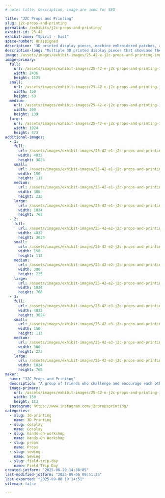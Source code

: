 ```yaml
---
# note: title, description, image are used for SEO

title: "J2C Props and Printing"
slug: j2c-props-and-printing
permalink: /exhibits/j2c-props-and-printing/
exhibit-id: 25-42
exhibit-zone: "Spirit - East"
space-number: Unassigned
description: "3D printed display pieces, machine embroidered patches, and hands on painting experience."
description-long: "Multiple 3D printed display pieces that showcase the groups expertise in printing, painting, and lighting. The pieces demonstrate various techniques from electronics and lighting, to airbrushing and glow paint. All of the props and miniatures are 3D printed using ABS, PLA, and Resin in a variety of scales from 1/6th to life size. We've been 3D printing for many years and we are eager to share the techniques and experience we've learned along with visitors. Many pieces will be for sale.  This year we will be also hosting a Hands on Workshop where you will be able to paint 3d printed models for a small fee."
image: /assets/images/exhibit-images/25-42-e-j2c-props-and-printing-img-8973-300x139.PNG
image-primary: 
  full:
    url: /assets/images/exhibit-images/25-42-e-j2c-props-and-printing-img-8973-full.PNG
    width: 2436
    height: 1125
  small:
    url: /assets/images/exhibit-images/25-42-e-j2c-props-and-printing-img-8973-150x69.PNG
    width: 150
    height: 69
  medium:
    url: /assets/images/exhibit-images/25-42-e-j2c-props-and-printing-img-8973-300x139.PNG
    width: 300
    height: 139
  large:
    url: /assets/images/exhibit-images/25-42-e-j2c-props-and-printing-img-8973-1024x473.PNG
    width: 1024
    height: 473
additional-images: 
  - 1:
    full:
      url: /assets/images/exhibit-images/25-42-e1-j2c-props-and-printing-img-1625-6793-full.jpg
      width: 4032
      height: 3024
    small:
      url: /assets/images/exhibit-images/25-42-e1-j2c-props-and-printing-img-1625-6793-150x113.jpg
      width: 150
      height: 113
    medium:
      url: /assets/images/exhibit-images/25-42-e1-j2c-props-and-printing-img-1625-6793-300x225.jpg
      width: 300
      height: 225
    large:
      url: /assets/images/exhibit-images/25-42-e1-j2c-props-and-printing-img-1625-6793-1024x768.jpg
      width: 1024
      height: 768
  - 2:
    full:
      url: /assets/images/exhibit-images/25-42-e2-j2c-props-and-printing-img-9290-7572-full.JPG
      width: 4032
      height: 3024
    small:
      url: /assets/images/exhibit-images/25-42-e2-j2c-props-and-printing-img-9290-7572-150x113.JPG
      width: 150
      height: 113
    medium:
      url: /assets/images/exhibit-images/25-42-e2-j2c-props-and-printing-img-9290-7572-300x225.JPG
      width: 300
      height: 225
    large:
      url: /assets/images/exhibit-images/25-42-e2-j2c-props-and-printing-img-9290-7572-1024x768.JPG
      width: 1024
      height: 768
  - 3:
    full:
      url: /assets/images/exhibit-images/25-42-e3-j2c-props-and-printing-img-0385-1-7864-full.JPG
      width: 4032
      height: 3024
    small:
      url: /assets/images/exhibit-images/25-42-e3-j2c-props-and-printing-img-0385-1-7864-150x113.JPG
      width: 150
      height: 113
    medium:
      url: /assets/images/exhibit-images/25-42-e3-j2c-props-and-printing-img-0385-1-7864-300x225.JPG
      width: 300
      height: 225
    large:
      url: /assets/images/exhibit-images/25-42-e3-j2c-props-and-printing-img-0385-1-7864-1024x768.JPG
      width: 1024
      height: 768
maker: 
  name: "J2C Props and Printing"
  description: "A group of friends who challenge and encourage each other to learn and improve the quality of their 3D prop printing, cosplay, machine embroidery, model making, and painting"
  image-primary:
    url: /assets/images/exhibit-images/25-42-m-j2c-props-and-printing-img-1625-7236-150x113.jpg
    width: 150
    height: 113
  instagram: https://www.instagram.com/j2cpropsprinting/
categories: 
  - slug: 3d-printing
    name: 3D Printing
  - slug: cosplay
    name: Cosplay
  - slug: hands-on-workshop
    name: Hands-On Workshop
  - slug: props
    name: Props
  - slug: sewing
    name: Sewing
  - slug: field-trip-day
    name: Field Trip Day
created-jotform: "2025-06-20 14:38:05"
last-modified-jotform: "2025-09-06 09:51:35"
last-exported: "2025-09-08 19:14:51"
sitemap: false

---
```

